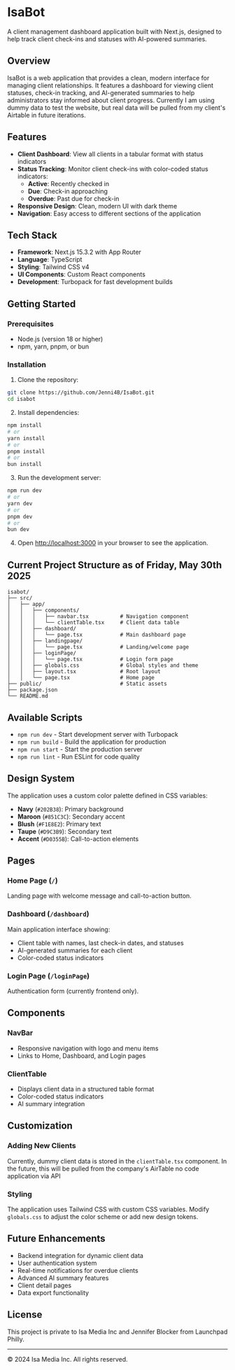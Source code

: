 # IsaBot

A client management dashboard application built with Next.js, designed to help track client check-ins and statuses with AI-powered summaries.

## Overview

IsaBot is a web application that provides a clean, modern interface for managing client relationships. It features a dashboard for viewing client statuses, check-in tracking, and AI-generated summaries to help administrators stay informed about client progress. Currently I am using dummy data to test the website, but real data will be pulled from my client's Airtable in future iterations.

## Features

- **Client Dashboard**: View all clients in a tabular format with status indicators
- **Status Tracking**: Monitor client check-ins with color-coded status indicators:
  - **Active**: Recently checked in
  - **Due**: Check-in approaching
  - **Overdue**: Past due for check-in
- **Responsive Design**: Clean, modern UI with dark theme
- **Navigation**: Easy access to different sections of the application

## Tech Stack

- **Framework**: Next.js 15.3.2 with App Router
- **Language**: TypeScript
- **Styling**: Tailwind CSS v4
- **UI Components**: Custom React components
- **Development**: Turbopack for fast development builds

## Getting Started

### Prerequisites

- Node.js (version 18 or higher)
- npm, yarn, pnpm, or bun

### Installation

1. Clone the repository:
```bash
git clone https://github.com/Jenni4B/IsaBot.git
cd isabot
```

2. Install dependencies:
```bash
npm install
# or
yarn install
# or
pnpm install
# or
bun install
```

3. Run the development server:
```bash
npm run dev
# or
yarn dev
# or
pnpm dev
# or
bun dev
```

4. Open [http://localhost:3000](http://localhost:3000) in your browser to see the application.

## Current Project Structure as of Friday, May 30th 2025

```
isabot/
├── src/
│   ├── app/
│   │   ├── components/
│   │   │   ├── navbar.tsx          # Navigation component
│   │   │   └── clientTable.tsx     # Client data table
│   │   ├── dashboard/
│   │   │   └── page.tsx            # Main dashboard page
│   │   ├── landingpage/
│   │   │   └── page.tsx            # Landing/welcome page
│   │   ├── loginPage/
│   │   │   └── page.tsx            # Login form page
│   │   ├── globals.css             # Global styles and theme
│   │   ├── layout.tsx              # Root layout
│   │   └── page.tsx                # Home page
├── public/                         # Static assets
├── package.json
└── README.md
```

## Available Scripts

- `npm run dev` - Start development server with Turbopack
- `npm run build` - Build the application for production
- `npm run start` - Start the production server
- `npm run lint` - Run ESLint for code quality

## Design System

The application uses a custom color palette defined in CSS variables:

- **Navy** (`#202B38`): Primary background
- **Maroon** (`#851C3C`): Secondary accent
- **Blush** (`#F1E8E2`): Primary text
- **Taupe** (`#D9C3B9`): Secondary text
- **Accent** (`#D0355B`): Call-to-action elements

## Pages

### Home Page (`/`)
Landing page with welcome message and call-to-action button.

### Dashboard (`/dashboard`)
Main application interface showing:
- Client table with names, last check-in dates, and statuses
- AI-generated summaries for each client
- Color-coded status indicators

### Login Page (`/loginPage`)
Authentication form (currently frontend only).

## Components

### NavBar
- Responsive navigation with logo and menu items
- Links to Home, Dashboard, and Login pages

### ClientTable
- Displays client data in a structured table format
- Color-coded status indicators
- AI summary integration

## Customization

### Adding New Clients
Currently, dummy client data is stored in the `clientTable.tsx` component. In the future, this will be pulled from the company's AirTable no code application via API


### Styling
The application uses Tailwind CSS with custom CSS variables. Modify `globals.css` to adjust the color scheme or add new design tokens.

## Future Enhancements

- Backend integration for dynamic client data
- User authentication system
- Real-time notifications for overdue clients
- Advanced AI summary features
- Client detail pages
- Data export functionality

## License

This project is private to Isa Media Inc and Jennifer Blocker from Launchpad Philly.

---

© 2024 Isa Media Inc. All rights reserved.